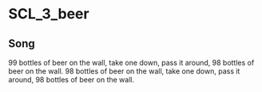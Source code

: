 # SCL_3_beer

## Song
99 bottles of beer on the wall, take one down, pass it around, 98 bottles of beer on the wall.
98 bottles of beer on the wall, take one down, pass it around, 98 bottles of beer on the wall.  